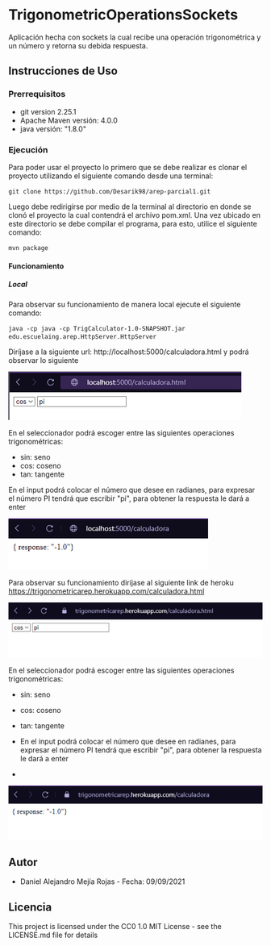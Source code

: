 # TrigonometricOperationsSockets
Aplicación hecha con sockets la cual recibe una operación trigonométrica y un número y retorna su debida respuesta.
## Instrucciones de Uso
### Prerrequisitos
* git version 2.25.1
* Apache Maven versión: 4.0.0
* java versión: "1.8.0"
### Ejecución
Para poder usar el proyecto lo primero que se debe realizar es clonar el proyecto utilizando el siguiente comando desde una terminal:
```
git clone https://github.com/Desarik98/arep-parcial1.git
```
Luego debe redirigirse por medio de la terminal al directorio en donde se clonó el proyecto la cual contendrá el archivo pom.xml.
Una vez ubicado en este directorio se debe compilar el programa, para esto, utilice el siguiente comando:
```
mvn package
```
#### Funcionamiento

##### Local

Para observar su funcionamiento de manera local ejecute el siguiente comando:
```
java -cp java -cp TrigCalculator-1.0-SNAPSHOT.jar edu.escuelaing.arep.HttpServer.HttpServer
```

Diríjase a la siguiente url: http://localhost:5000/calculadora.html y podrá observar lo siguiente

![HomePage](Images/homePage.png)

En el seleccionador podrá escoger entre las siguientes operaciones trigonométricas:
- sin: seno
- cos: coseno
- tan: tangente

En el input podrá colocar el número que desee en radianes, para expresar el número PI tendrá que escribir "pi", para obtener la respuesta le dará a enter

![Response](Images/response.png)

Para observar su funcionamiento diríjase al siguiente link de heroku https://trigonometricarep.herokuapp.com/calculadora.html

![HomePageHeroku](Images/herokuHomePage.png)

En el seleccionador podrá escoger entre las siguientes operaciones trigonométricas:
- sin: seno
- cos: coseno
- tan: tangente

- En el input podrá colocar el número que desee en radianes, para expresar el número PI tendrá que escribir "pi", para obtener la respuesta le dará a enter
- 
![ResponseHeroku](Images/herokuResponse.png)

## Autor
* Daniel Alejandro Mejía Rojas - Fecha: 09/09/2021
## Licencia
This project is licensed under the CC0 1.0 MIT License - see the LICENSE.md file for details
